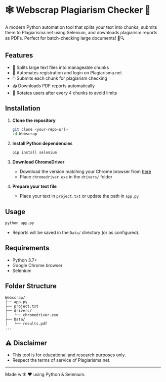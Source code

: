# 🕸️ Webscrap Plagiarism Checker 🚀

A modern Python automation tool that splits your text into chunks, submits them to Plagiarisma.net using Selenium, and downloads plagiarism reports as PDFs. Perfect for batch-checking large documents! 📄🔍

## Features

- 📑 Splits large text files into manageable chunks
- 🤖 Automates registration and login on Plagiarisma.net
- 🖱️ Submits each chunk for plagiarism checking
- 📥 Downloads PDF reports automatically
- 🔄 Rotates users after every 4 chunks to avoid limits

## Installation

1. **Clone the repository**

   ```sh
   git clone <your-repo-url>
   cd Webscrap
   ```

2. **Install Python dependencies**

   ```sh
   pip install selenium
   ```

3. **Download ChromeDriver**

   - Download the version matching your Chrome browser from [here](https://chromedriver.chromium.org/downloads)
   - Place `chromedriver.exe` in the `drivers/` folder

4. **Prepare your text file**
   - Place your text in `project.txt` or update the path in `app.py`

## Usage

```sh
python app.py
```

- Reports will be saved in the `Data/` directory (or as configured).

## Requirements

- Python 3.7+
- Google Chrome browser
- Selenium

## Folder Structure

```
Webscrap/
├── app.py
├── project.txt
├── drivers/
│   └── chromedriver.exe
├── Data/
│   └── results.pdf
...
```

## ⚠️ Disclaimer

- This tool is for educational and research purposes only.
- Respect the terms of service of Plagiarisma.net.

---

Made with ❤️ using Python & Selenium.
